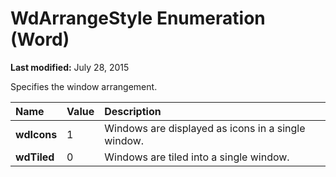 
# WdArrangeStyle Enumeration (Word)

 **Last modified:** July 28, 2015

Specifies the window arrangement.


|**Name**|**Value**|**Description**|
|:-----|:-----|:-----|
| **wdIcons**|1|Windows are displayed as icons in a single window.|
| **wdTiled**|0|Windows are tiled into a single window.|
